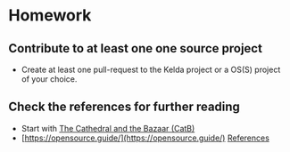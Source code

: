 # Homework

## Contribute to at least one one source project

- Create at least one pull-request to the Kelda project or a OS(S) project of your choice.

## Check the references for further reading
- Start with [The Cathedral and the Bazaar (CatB)](http://www.catb.org/~esr/writings/cathedral-bazaar/cathedral-bazaar/)
- [https://opensource.guide/](https://opensource.guide/)
[References](references.html)
